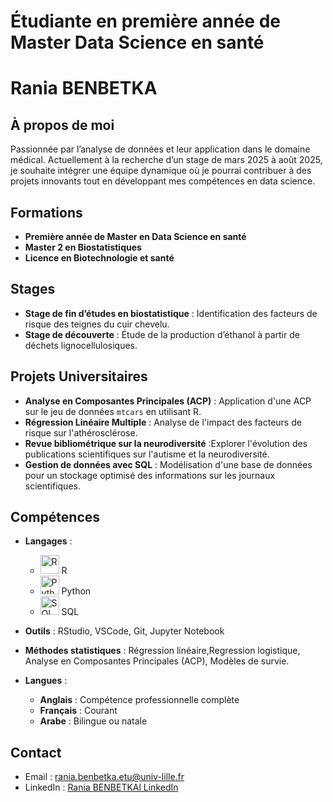# Étudiante en première année de Master Data Science en santé

# Rania BENBETKA

## À propos de moi

Passionnée par l’analyse de données et leur application dans le domaine médical. Actuellement à la recherche d’un stage de mars 2025 à août 2025, je souhaite intégrer une équipe dynamique où je pourrai contribuer à des projets innovants tout en développant mes compétences en data science.

## Formations

- **Première année de Master en Data Science en santé**
- **Master 2 en Biostatistiques**
- **Licence en Biotechnologie et santé**

## Stages

- **Stage de fin d’études en biostatistique** : Identification des facteurs de risque des teignes du cuir chevelu.
- **Stage de découverte** : Étude de la production d’éthanol à partir de déchets lignocellulosiques.

## Projets Universitaires

- **Analyse en Composantes Principales (ACP)** : Application d'une ACP sur le jeu de données `mtcars` en utilisant R.
- **Régression Linéaire Multiple** : Analyse de l'impact des facteurs de risque sur l'athérosclérose.
- **Revue bibliométrique sur la neurodiversité** :Explorer l'évolution des publications scientifiques sur l'autisme et la neurodiversité.
- **Gestion de données avec SQL** : Modélisation d'une base de données pour un stockage optimisé des informations sur les journaux scientifiques.


## Compétences

- **Langages** :
  - <img src="https://upload.wikimedia.org/wikipedia/commons/1/1b/R_logo.svg" alt="R" width="30" height="30"> R
  - <img src="https://upload.wikimedia.org/wikipedia/commons/c/c3/Python-logo-notext.svg" alt="Python" width="30" height="30"> Python
  - <img src="https://www.freeiconspng.com/uploads/sql-file-icon-0.png" alt="SQL" width="30" height="30"> SQL
    
- **Outils** : RStudio, VSCode, Git, Jupyter Notebook
  
- **Méthodes statistiques** : Régression linéaire,Regression logistique, Analyse en Composantes Principales (ACP), Modèles de survie.

- **Langues** :
  - **Anglais** : Compétence professionnelle complète  
  - **Français** : Courant  
  - **Arabe** : Bilingue ou natale

    
## Contact

- Email : [rania.benbetka.etu@univ-lille.fr](mailto:ton.email@exemple.com)
- LinkedIn : [Rania BENBETKAl LinkedIn](https://www.linkedin.com/in/rania-benbetka-aaa02b286/)
